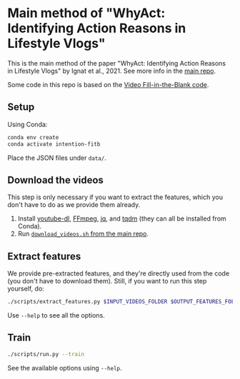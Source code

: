 # Main method of "WhyAct: Identifying Action Reasons in Lifestyle Vlogs"

This is the main method of the paper "WhyAct: Identifying Action Reasons in Lifestyle Vlogs" by Ignat et al., 2021.
See more info in the [main repo](https://github.com/michigannlp/vlog_action_reason).

Some code in this repo is based on the [Video Fill-in-the-Blank
code](https://github.com/MichiganNLP/video-fill-in-the-blank).

## Setup

Using Conda:

```bash
conda env create
conda activate intention-fitb
```

Place the JSON files under `data/`.

## Download the videos

This step is only necessary if you want to extract the features, which you don't have to do as we provide them already.

1. Install [youtube-dl](https://youtube-dl.org/), [FFmpeg](https://www.ffmpeg.org/),
   [jq](https://stedolan.github.io/jq/), and [tqdm](https://github.com/tqdm/tqdm) (they can all be installed from 
   Conda).
2. Run [`download_videos.sh` from the main
   repo](https://github.com/MichiganNLP/vlog_action_reason/blob/master/download_videos.sh).

## Extract features

We provide pre-extracted features, and they're directly used from the code (you don't have to download them).
Still, if you want to run this step yourself, do:

```bash
./scripts/extract_features.py $INPUT_VIDEOS_FOLDER $OUTPUT_FEATURES_FOLDER
```

Use `--help` to see all the options.

## Train

```bash
./scripts/run.py --train
```

See the available options using `--help`.
